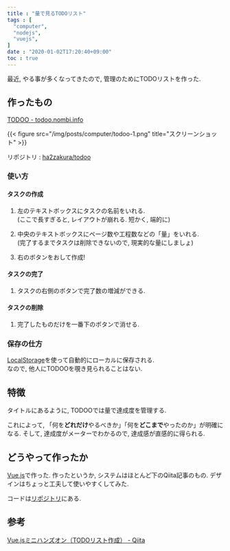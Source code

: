 ```yaml
---
title : "量で見るTODOリスト"
tags : [
  "computer",
  "nodejs",
  "vuejs",
]
date : "2020-01-02T17:20:40+09:00"
toc : true
---
```


最近, やる事が多くなってきたので, 管理のためにTODOリストを作った.
<!--more-->


## 作ったもの

[TODOO - todoo.nombi.info](http://todoo.nombi.info/)

{{< figure src="/img/posts/computer/todoo-1.png" title="スクリーンショット" >}}

リポジトリ : [ha2zakura/todoo](https://github.com/ha2zakura/todoo)

### 使い方

#### タスクの作成

1. 左のテキストボックスにタスクの名前をいれる.   
(ここで長すぎると, レイアウトが崩れる. 短かく, 端的に)

1. 中央のテキストボックスにページ数や工程数などの「量」をいれる.   
(完了するまでタスクは削除できないので, 現実的な量にしましょ)

1. 右のボタンをおして作成!

#### タスクの完了

1. タスクの右側のボタンで完了数の増減ができる.

#### タスクの削除

1. 完了したものだけを一番下のボタンで消せる.

### 保存の仕方

[LocalStorage](https://www.w3schools.com/html/html5_webstorage.asp)を使って自動的にローカルに保存される.   
なので, 他人にTODOOを覗き見られることはない.


## 特徴

タイトルにあるように, TODOOでは量で達成度を管理する.

これによって, 「何を**どれだけ**やるべきか」「何を**どこまで**やったのか」が明確になる. そして, 達成度がメーターでわかるので, 達成感が直感的に得られる.

## どうやって作ったか

[Vue.js](https://vuejs.org/)で作った. 作ったというか, システムはほとんど下のQiita記事のもの. デザインはちょっと工夫して使いやすくしてみた.

コードは[リポジトリ](https://github.com/ha2zakura/todoo)にある.

## 参考

[Vue.jsミニハンズオン（TODOリスト作成） - Qiita](https://qiita.com/moonglows76/items/358ef3cd1566c38ece3a)
